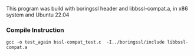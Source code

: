 This program was build with boringssl header and libbssl-compat.a, in x86 system and Ubuntu 22.04

### Compile Instruction
```(C)
gcc -o test_again bssl-compat_test.c  -I../boringssl/include libbssl-compat.a
```

